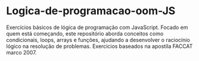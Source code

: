# Logica-de-programacao-oom-JS
Exercícios básicos de lógica de programação com JavaScript. Focado em quem está começando, este repositório aborda conceitos como condicionais, loops, arrays e funções, ajudando a desenvolver o raciocínio lógico na resolução de problemas. Exercicios baseados na apostila FACCAT marco 2007.
